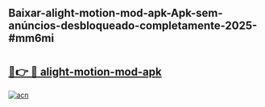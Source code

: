 ## Baixar-alight-motion-mod-apk-Apk-sem-anúncios-desbloqueado-completamente-2025-#mm6mi

# <h2><a href="https://ainizakaria.my?title=alight-motion-mod-apk&ref=20M">🔗👉 🔴 alight-motion-mod-apk</a></h2>

[![acn](https://github.com/user-attachments/assets/0f9c940e-d8b0-45ae-aac7-cd30a18b3e1c)](https://ainizakaria.my?title=alight-motion-mod-apk&ref=20M)

